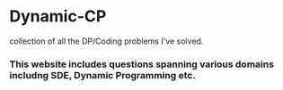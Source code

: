 # Dynamic-CP
collection of all the DP/Coding problems I've solved.
<br>
### This website includes questions spanning various domains includng SDE, Dynamic Programming etc.

